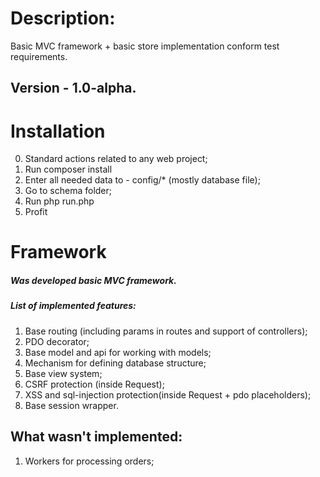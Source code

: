 # Description:
Basic MVC framework + basic store implementation conform test requirements.

## Version - 1.0-alpha. 


# Installation
0) Standard actions related to any web project;
1) Run composer install
21) Enter all needed data to - config/* (mostly database file);
3) Go to schema folder;
4) Run php run.php
5) Profit

# Framework
##### Was developed basic MVC framework.

##### List of implemented features:
1) Base routing (including params in routes and support of controllers);
2) PDO decorator;
3) Base model and api for working with models;
4) Mechanism for defining database structure;
5) Base view system;
6) CSRF protection (inside Request);
7) XSS and sql-injection protection(inside Request + pdo placeholders);
8) Base session wrapper.

## What wasn't implemented:
1) Workers for processing orders;
